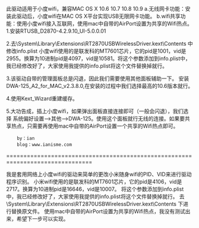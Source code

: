 此驱动适用于小度wifi，兼容MAC OS X 10.6 10.7 10.8 10.9
a.无线网卡功能：安装此驱动后，小度wifi在MAC OS X平台实现USB无限网卡功能。
b.wifi共享功能：使用小度wifi接入互联网，使用mac中自带的AirPort设置为共享的Wifi热点。
1.安装RTUSB_D2870-4.2.9.10_UI-5.0.0.01

2.去\System\Library\Extensions\RT2870USBWirelessDriver.kext\Contents
中修改info.plist
小度wifi使用的是联发科的MT7601芯片，它的pid是1001，vid是2955。换算为10进制pid是4097，vid是10581。将这个参数添加到info.plist中，我已经修改好了，大家使用我提供的info.plist将这个文件替换掉就行。

3.该驱动自带的管理面板总是闪退，因此我们需要使用其他面板辅助一下。
安装DWA-125_A2_for_MAC_v2.3.8.0,在安装的过程中我们选择最高的10.6版本就行。

4.使用Kext_Wizard重建缓存。

5.大功告成，插上小度wifi，如果弹出面板直接连接即可（一般会闪退），我们选择 系统偏好设置-->其他-->DWA-125。使用这个面板就行无线的连接。如果要共享热点，只需要再使用mac中自带的AirPort设置一个共享的Wifi热点即可。

        by：ian
        blog：www.ianisme.com

===============================================================================

我是套用网络上小度wifi的驱动来简单的更改小米随身wifi的PID、VID来进行驱动程序识别。
小米wifi使用的是联发科的MT7601芯片，它的pid是4106，vid是2717。换算为10进制pid是16646，vid是10007。
将这个参数添加到info.plist中，我已经修改好了，大家使用我提供的info.plist将这个文件替换掉就行。
去\System\Library\Extensions\RT2870USBWirelessDriver.kext\Contents 下进行替换原文件。
使用mac中自带的AirPort设置为共享的Wifi热点，我没有测试出来，希望下一步可以实现。
